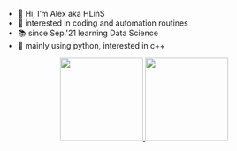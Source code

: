 <!---
AlexHLinS/AlexHLinS is a ✨ special ✨ repository because its `README.md` (this file) appears on your GitHub profile.
You can click the Preview link to take a look at your changes.
--->

- 👋 Hi, I’m Alex aka HLinS
- 👀 interested in coding and automation routines
- 📚 since Sep.'21 learning Data Science
- 🌱 mainly using python, interested in c++

<p align='center'>
<a href='https://github-readme-stats.vercel.app/api?username=alexhlins&show_icons=true&count_private=true'>
<img height=150  src='https://github-readme-stats.vercel.app/api?username=alexhlins&show_icons=true&count_private=true'>
</a>
<a href='https://github-readme-stats.vercel.app/api/top-langs/?username=alexhlins&show_icons=true&count_private=true'>
<img height=150 src='https://github-readme-stats.vercel.app/api/top-langs/?username=alexhlins&show_icons=true&count_private=true'>
</a>
</p>
